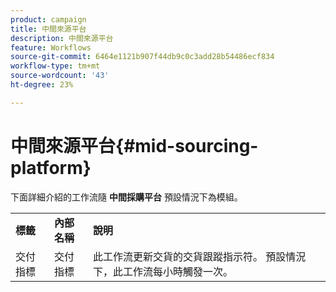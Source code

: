 ```yaml
---
product: campaign
title: 中間來源平台
description: 中間來源平台
feature: Workflows
source-git-commit: 6464e1121b907f44db9c0c3add28b54486ecf834
workflow-type: tm+mt
source-wordcount: '43'
ht-degree: 23%

---
```



# 中間來源平台{#mid-sourcing-platform}



下面詳細介紹的工作流隨 **中間採購平台** 預設情況下為模組。

<table> 
 <tbody> 
  <tr> 
   <td> <strong>標籤</strong><br /> </td> 
   <td> <strong>內部名稱</strong><br /> </td> 
   <td> <strong>說明</strong><br /> </td> 
  </tr> 
  <tr> 
   <td> <span class="uicontrol">交付指標</span> <br /> </td> 
   <td> <span class="uicontrol">交付指標</span> <br /> </td> 
   <td> 此工作流更新交貨的交貨跟蹤指示符。 預設情況下，此工作流每小時觸發一次。<br /> </td> 
  </tr> 
 </tbody> 
</table>

